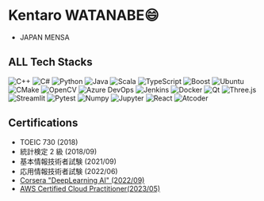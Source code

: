 
<!--
**melonoidz/melonoidz** is a ✨ _special_ ✨ repository because its `README.md` (this file) appears on your GitHub profile.

Here are some ideas to get you started:

- 🔭 I’m currently working on ...
- 🌱 I’m currently learning ...
- 👯 I’m looking to collaborate on ...
- 🤔 I’m looking for help with ...
- 💬 Ask me about ...
- 📫 How to reach me: ...
- 😄 Pronouns: ...
- ⚡ Fun fact: ...
-->

# Kentaro WATANABE😄 
- JAPAN MENSA
## ALL Tech Stacks
<p>
<img alt="C++" src="https://img.shields.io/badge/-C++-00599C.svg?logo=cplusplus&style=plastic&logoColor=white" />
<img alt="C#" src="https://img.shields.io/badge/-Csharp-239120?style=plastic&logo=CSharp&logoColor=white" />
<img alt="Python" src="https://img.shields.io/badge/-Python-3776AB?style=plastic&logo=Python&logoColor=white" />
<img alt="Java" src="https://img.shields.io/badge/-Java-007396.svg?logo=Java&style=plastic&logoColor=white" />
<img alt="Scala" src="https://img.shields.io/badge/-Scala-DC322F.svg?logo=scala&style=plastic&logoColor=white" />
<img alt="TypeScript" src="https://img.shields.io/badge/-TypeScript-007ACC?style=plastic&logo=typescript&logoColor=white" />
<img alt="Boost" src="https://img.shields.io/badge/-Boost-F7901E.svg?logo=boost&style=plastic&logoColor=white" />
<img alt="Ubuntu" src="https://img.shields.io/badge/-Ubuntu-E95420.svg?logo=ubuntu&style=plastic&logoColor=white" />
<img alt="CMake" src="https://img.shields.io/badge/-Cmake-064F8C.svg?logo=cmake&style=plastic&logoColor=white" />
<img alt="OpenCV" src="https://img.shields.io/badge/-OpenCV-5C3EE8.svg?logo=openCV&style=plastic&logoColor=white" />
<img alt="Azure DevOps" src="https://img.shields.io/badge/-Azure%20DevOps-0078D7.svg?logo=azure-devops&style=plastic&logoColor=white" />
<img alt="Jenkins" src="https://img.shields.io/badge/-Jenkins-D24939.svg?logo=jenkins&style=plastic&logoColor=white" />
<img alt="Docker" src="https://img.shields.io/badge/-Docker-46a2f1?style=plastic&logo=docker&logoColor=white" />
<img alt="Qt" src="https://img.shields.io/badge/-Qt-41CD52.svg?&logo=qt&style=plastic&logoColor=white" />
<img alt="Three.js" src="https://img.shields.io/badge/-Three.js-000000?style=plastic&logo=Three.js&logoColor=white" />
<img alt="Streamlit" src="https://img.shields.io/badge/-Streamlit-FF4B4B?style=plastic&logo=Streamlit&logoColor=white" />
<img alt="Pytest" src="https://img.shields.io/badge/-Pytest-0A9EDC?style=plastic&logo=Pytest&logoColor=white" />
<img alt="Numpy" src="https://img.shields.io/badge/-Numpy-013243?style=plastic&logo=Numpy&logoColor=white" />
<img alt="Jupyter" src="https://img.shields.io/badge/-Jupyter-F37626?style=plastic&logo=Jupyter&logoColor=white" />
<img alt="React" src="https://img.shields.io/badge/-React-45b8d8?style=plastic&logo=react&logoColor=white" />
<img alt="Atcoder" src="https://img.shields.io/badge/Atcoder-1146-brightgreen.svg" />
</p>

## Certifications
- TOEIC 730 (2018)
- 統計検定 2 級 (2018/09)
- 基本情報技術者試験 (2021/09)
- 応用情報技術者試験 (2022/06)
- [Corsera "DeepLearning AI" (2022/09)](https://www.coursera.org/account/accomplishments/specialization/certificate/9RRKSNZYMJXM)
- [AWS Certified Cloud Practitioner(2023/05)](https://www.credly.com/badges/49f431f4-794b-4125-91ae-09303474fa68/linked_in?t=rua8bj)

